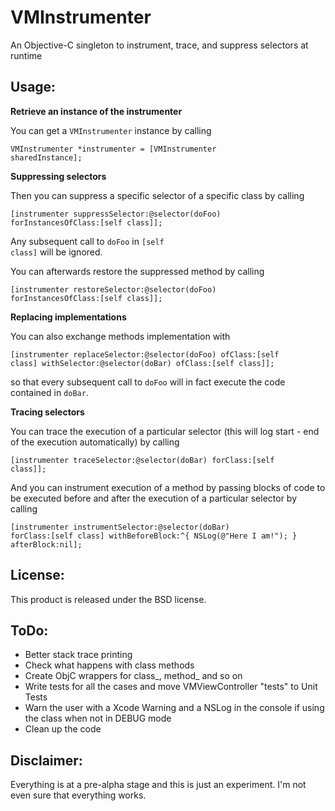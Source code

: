 VMInstrumenter
==============

An Objective-C singleton to instrument, trace, and suppress selectors at runtime

Usage:
--------------

**Retrieve an instance of the instrumenter**

You can get a <code>VMInstrumenter</code> instance by calling

<code>VMInstrumenter *instrumenter = [VMInstrumenter sharedInstance];</code>

**Suppressing selectors**

Then you can suppress a specific selector of a specific class by calling

<code>[instrumenter suppressSelector:@selector(doFoo) forInstancesOfClass:[self class]];</code>

Any subsequent call to <code>doFoo</code> in <code>[self class]</code> will be ignored.

You can afterwards restore the suppressed method by calling

<code>[instrumenter restoreSelector:@selector(doFoo) forInstancesOfClass:[self class]];</code>

**Replacing implementations**

You can also exchange methods implementation with

<code>[instrumenter replaceSelector:@selector(doFoo) ofClass:[self class] withSelector:@selector(doBar) ofClass:[self class]];</code>

so that every subsequent call to <code>doFoo</code> will in fact execute the code contained in <code>doBar</code>.

**Tracing selectors**

You can trace the execution of a particular selector (this will log start - end of the execution automatically) by calling

<code>[instrumenter traceSelector:@selector(doBar) forClass:[self class]];</code>

And you can instrument execution of a method by passing blocks of code to be executed before and after the execution of a particular selector by calling

<code>[instrumenter instrumentSelector:@selector(doBar) forClass:[self class] withBeforeBlock:^{
        NSLog(@"Here I am!");
    } afterBlock:nil];
</code>

License:
--------------
This product is released under the BSD license.

ToDo:
--------------
- Better stack trace printing
- Check what happens with class methods
- Create ObjC wrappers for class_, method_ and so on
- Write tests for all the cases and move VMViewController "tests" to Unit Tests
- Warn the user with a Xcode Warning and a NSLog in the console if using the class when not in DEBUG mode
- Clean up the code

Disclaimer:
--------------
Everything is at a pre-alpha stage and this is just an experiment. I'm not even sure that everything works.